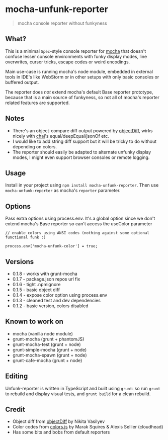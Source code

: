 # mocha-unfunk-reporter

> mocha console reporter without funkyness

## What?

This is a minimal `Spec`-style console reporter for [mocha](http://visionmedia.github.io/mocha/) that doesn't confuse lesser console environments with funky display modes, line overwrites, cursor tricks, escape codes or weird encodings.

Main use-case is running mocha's node module, embedded in external tools in IDE's like WebStorm or in other setups with only basic consoles or buffered output. 

The reporter does *not* extend mocha's default Base reporter prototype, because that is a main source of funkyness, so not all of mocha's reporter related features are supported.

## Notes

* There's an object-compare diff output powered by [objectDiff](https://github.com/NV/objectDiff.js), wirks nicely with [chai](http://chaijs.com/)'s equal/deepEqual/jsonOf etc.
* I would like to add string diff support but it will be tricky to do without depending on colors.
* The reporter should easily be adapted to alternate unfunky display modes, I might even support browser consoles or remote logging.

## Usage

Install in your project using `npm install mocha-unfunk-reporter`. Then use `mocha-unfunk-reporter` as mocha's `reporter` parameter.

## Options

Pass extra options using process.env. It's a global option since we don't extend mocha's Base reporter so can't access the useColor parameter

````
// enable colors using ANSI codes (nothing against some optional functional funk :)

process.env['mocha-unfunk-color'] = true;
````

## Versions

* 0.1.8 - works with grunt-mocha
* 0.1.7 - package.json repos url fix
* 0.1.6 - tight .npmignore
* 0.1.5 - basic object diff
* 0.1.4 - expose color option using process.env
* 0.1.3 - cleaned test and dev dependencies
* 0.1.2 - basic version, colors disabled

## Known to work on

* mocha (vanilla node module)
* grunt-mocha (grunt + phantomJS)
* grunt-mocha-test (grunt + node)
* grunt-simple-mocha (grunt + node)
* grunt-mocha-spawn (grunt + node)
* grunt-cafe-mocha (grunt + node)

## Editing

Unfunk-reporter is written in TypeScript and built using `grunt`: so run `grunt` to rebuild and display visual tests, and `grunt build` for a clean rebuild.

## Credit

* Object diff from [objectDiff](https://github.com/NV/objectDiff.js) by Nikita Vasilyev
* Color codes from [colors.js](https://github.com/marak/colors.js/) by Marak Squires & Alexis Sellier (cloudhead)
* Has some bits and bobs from default reporters
